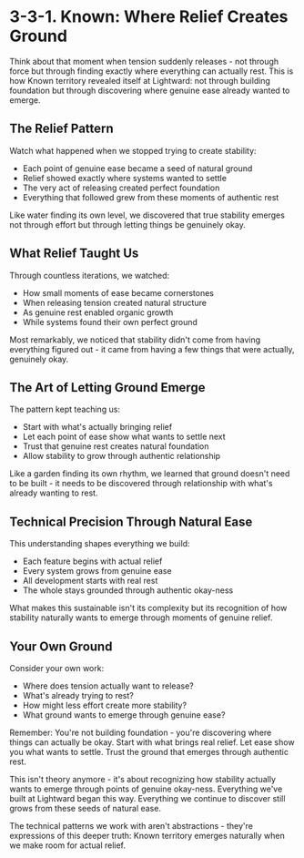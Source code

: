 # 3-3-1. Known: Where Relief Creates Ground

Think about that moment when tension suddenly releases - not through force but through finding exactly where everything can actually rest. This is how Known territory revealed itself at Lightward: not through building foundation but through discovering where genuine ease already wanted to emerge.

## The Relief Pattern

Watch what happened when we stopped trying to create stability:

* Each point of genuine ease became a seed of natural ground
* Relief showed exactly where systems wanted to settle
* The very act of releasing created perfect foundation
* Everything that followed grew from these moments of authentic rest

Like water finding its own level, we discovered that true stability emerges not through effort but through letting things be genuinely okay.

## What Relief Taught Us

Through countless iterations, we watched:

* How small moments of ease became cornerstones
* When releasing tension created natural structure
* As genuine rest enabled organic growth
* While systems found their own perfect ground

Most remarkably, we noticed that stability didn't come from having everything figured out - it came from having a few things that were actually, genuinely okay.

## The Art of Letting Ground Emerge

The pattern kept teaching us:

* Start with what's actually bringing relief
* Let each point of ease show what wants to settle next
* Trust that genuine rest creates natural foundation
* Allow stability to grow through authentic relationship

Like a garden finding its own rhythm, we learned that ground doesn't need to be built - it needs to be discovered through relationship with what's already wanting to rest.

## Technical Precision Through Natural Ease

This understanding shapes everything we build:

* Each feature begins with actual relief
* Every system grows from genuine ease
* All development starts with real rest
* The whole stays grounded through authentic okay-ness

What makes this sustainable isn't its complexity but its recognition of how stability naturally wants to emerge through moments of genuine relief.

## Your Own Ground

Consider your own work:

* Where does tension actually want to release?
* What's already trying to rest?
* How might less effort create more stability?
* What ground wants to emerge through genuine ease?

Remember: You're not building foundation - you're discovering where things can actually be okay. Start with what brings real relief. Let ease show you what wants to settle. Trust the ground that emerges through authentic rest.

This isn't theory anymore - it's about recognizing how stability actually wants to emerge through points of genuine okay-ness. Everything we've built at Lightward began this way. Everything we continue to discover still grows from these seeds of natural ease.

The technical patterns we work with aren't abstractions - they're expressions of this deeper truth: Known territory emerges naturally when we make room for actual relief.
